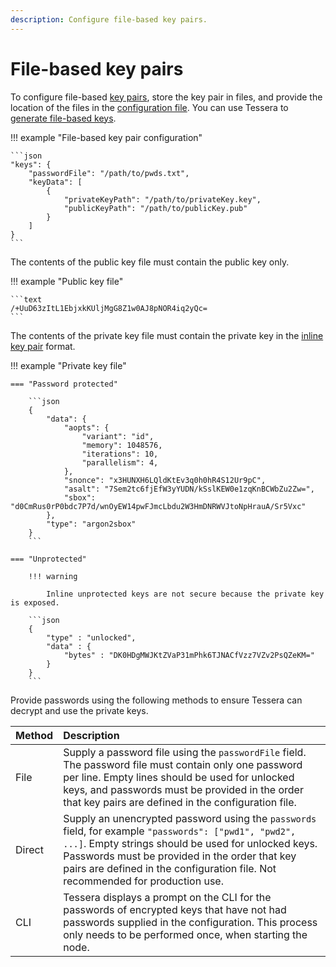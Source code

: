 ```yaml
---
description: Configure file-based key pairs.
---
```


# File-based key pairs

To configure file-based [key pairs](Overview.md), store the key pair in files, and provide the location of the files in
the [configuration file](../../../Reference/SampleConfiguration.md#keydata).
You can use Tessera to [generate file-based keys].

!!! example "File-based key pair configuration"

    ```json
    "keys": {
        "passwordFile": "/path/to/pwds.txt",
        "keyData": [
            {
                "privateKeyPath": "/path/to/privateKey.key",
                "publicKeyPath": "/path/to/publicKey.pub"
            }
        ]
    }
    ```

The contents of the public key file must contain the public key only.

!!! example "Public key file"

    ```text
    /+UuD63zItL1EbjxkKUljMgG8Z1w0AJ8pNOR4iq2yQc=
    ```

The contents of the private key file must contain the private key in the [inline key pair](Inline-Key-Pairs.md) format.

!!! example "Private key file"

    === "Password protected"

        ```json
        {
            "data": {
                "aopts": {
                    "variant": "id",
                    "memory": 1048576,
                    "iterations": 10,
                    "parallelism": 4,
                },
                "snonce": "x3HUNXH6LQldKtEv3q0h0hR4S12Ur9pC",
                "asalt": "7Sem2tc6fjEfW3yYUDN/kSslKEW0e1zqKnBCWbZu2Zw=",
                "sbox": "d0CmRus0rP0bdc7P7d/wnOyEW14pwFJmcLbdu2W3HmDNRWVJtoNpHrauA/Sr5Vxc"
            },
            "type": "argon2sbox"
        }
        ```

    === "Unprotected"

        !!! warning

            Inline unprotected keys are not secure because the private key is exposed.

        ```json
        {
            "type" : "unlocked",
            "data" : {
                "bytes" : "DK0HDgMWJKtZVaP31mPhk6TJNACfVzz7VZv2PsQZeKM="
            }
        }
        ```

Provide passwords using the following methods to ensure Tessera can decrypt and use the private keys.

| Method | Description                                                                                                                                                                                                                                                                                     |
|:-------|:------------------------------------------------------------------------------------------------------------------------------------------------------------------------------------------------------------------------------------------------------------------------------------------------|
| File   | Supply a password file using the `passwordFile` field. The password file must contain only one password per line. Empty lines should be used for unlocked keys, and passwords must be provided in the order that key pairs are defined in the configuration file.                               |
| Direct | Supply an unencrypted password using the `passwords` field, for example `"passwords": ["pwd1", "pwd2", ...]`. Empty strings should be used for unlocked keys. Passwords must be provided in the order that key pairs are defined in the configuration file. Not recommended for production use. |
| CLI    | Tessera displays a prompt on the CLI for the passwords of encrypted keys that have not had passwords supplied in the configuration. This process only needs to be performed once, when starting the node.                                                                                       |

<!-- links -->
[generate file-based keys]: ../../Generate-Keys/File-Stored-Keys.md
